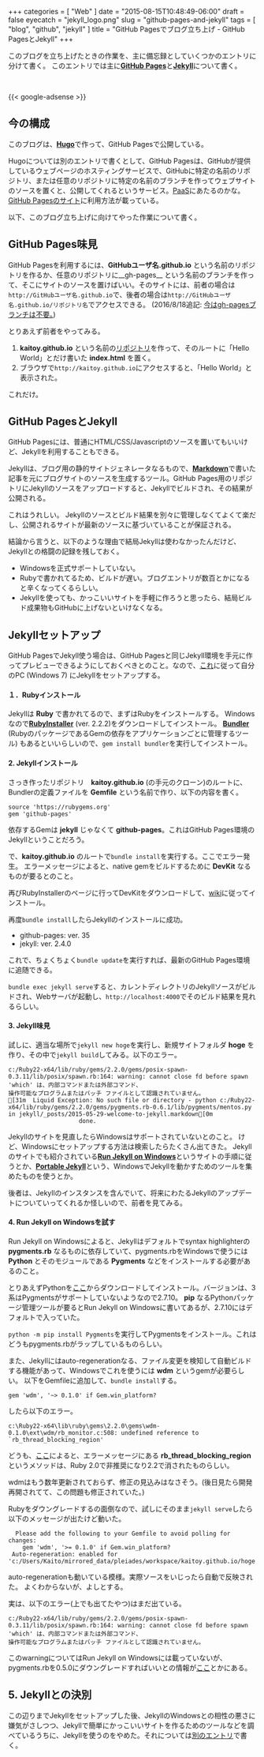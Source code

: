 +++
categories = [ "Web" ]
date = "2015-08-15T10:48:49-06:00"
draft = false
eyecatch = "jekyll_logo.png"
slug = "github-pages-and-jekyll"
tags = [ "blog", "github", "jekyll" ]
title = "GitHub Pagesでブログ立ち上げ - GitHub PagesとJekyll"
+++

このブログを立ち上げたときの作業を、主に備忘録としていくつかのエントリに分けて書く。
このエントリでは主に[__GitHub Pages__](https://pages.github.com/)と[__Jekyll__](http://jekyllrb.com/docs/home/)について書く。

<br>

{{< google-adsense >}}

## 今の構成
このブログは、[__Hugo__](https://gohugo.io/)で作って、GitHub Pagesで公開している。

Hugoについては別のエントリで書くとして、GitHub Pagesは、GitHubが提供しているウェブページのホスティングサービスで、GitHubに特定の名前のリポジトリ、または任意のリポジトリに特定の名前のブランチを作ってウェブサイトのソースを置くと、公開してくれるというサービス。[PaaS](https://ja.wikipedia.org/wiki/Platform_as_a_Service)にあたるのかな。
[GitHub Pagesのサイト](https://pages.github.com/)に利用方法が載っている。

以下、このブログ立ち上げに向けてやった作業について書く。

## GitHub Pages味見
GitHub Pagesを利用するには、__GitHubユーザ名.github.io__ という名前のリポジトリを作るか、任意のリポジトリに__gh-pages__ という名前のブランチを作って、そこにサイトのソースを置けばいい。そのサイトには、前者の場合は`http://GitHubユーザ名.github.io`で、後者の場合は`http://GitHubユーザ名.github.io/リポジトリ名`でアクセスできる。
(2016/8/18追記: [今はgh-pagesブランチは不要。](https://www.kaitoy.xyz/2016/08/18/simpler-github-pages-publishing/))

とりあえず前者をやってみる。

1. __kaitoy.github.io__ という名前の[リポジトリ](https://github.com/kaitoy/kaitoy.github.io)を作って、そのルートに「Hello World」とだけ書いた __index.html__ を置く。
2. ブラウザで`http://kaitoy.github.io`にアクセスすると、「Hello World」と表示された。

これだけ。

## GitHub PagesとJekyll
GitHub Pagesには、普通にHTML/CSS/Javascriptのソースを置いてもいいけど、Jekyllを利用することもできる。

Jekyllは、ブログ用の静的サイトジェネレータなるもので、[__Markdown__](https://ja.wikipedia.org/wiki/Markdown)で書いた記事を元にブログサイトのソースを生成するツール。GitHub Pages用のリポジトリにJekyllのソースをアップロードすると、Jekyllでビルドされ、その結果が公開される。

これはうれしい。  Jekyllのソースとビルド結果を別々に管理しなくてよくて楽だし、公開されるサイトが最新のソースに基づいていることが保証される。

結論から言うと、以下のような理由で結局Jekyllは使わなかったんだけど、Jekyllとの格闘の記録を残しておく。

* Windowsを正式サポートしていない。
* Rubyで書かれてるため、ビルドが遅い。ブログエントリが数百とかになると辛くなってくるらしい。
* Jekyllを使っても、かっこいいサイトを手軽に作ろうと思ったら、結局ビルド成果物もGitHubに上げないといけなくなる。

## Jekyllセットアップ
GitHub PagesでJekyll使う場合は、GitHub Pagesと同じJekyll環境を手元に作ってプレビューできるようにしておくべきとのこと。なので、[これ](https://help.github.com/articles/using-jekyll-with-pages/)に従って自分のPC (Windows 7) にJekyllをセットアップする。

#### １．Rubyインストール
Jekyllは __Ruby__ で書かれてるので、まずはRubyをインストールする。
Windowsなので[__RubyInstaller__](http://rubyinstaller.org/) (ver. 2.2.2)をダウンロードしてインストール。
[__Bundler__](http://bundler.io/) (RubyのパッケージであるGemの依存をアプリケーションごとに管理するツール) もあるといいらしいので、`gem install bundler`を実行してインストール。

#### 2.  Jekyllインストール
さっき作ったリポジトリ　__kaitoy.github.io__ (の手元のクローン)のルートに、Bundlerの定義ファイルを __Gemfile__ という名前で作り、以下の内容を書く。

```
source 'https://rubygems.org'
gem 'github-pages'
```

依存するGemは __jekyll__ じゃなくて __github-pages__。これはGitHub Pages環境のJekyllということだろう。

で、__kaitoy.github.io__ のルートで`bundle install`を実行する。ここでエラー発生。
エラーメッセージによると、native gemをビルドするために __DevKit__ なるものが要るとのこと。

再びRubyInstallerのページに行ってDevKitをダウンロードして、[wiki](http://github.com/oneclick/rubyinstaller/wiki/Development-Kit)に従ってインストール。

再度`bundle install`したらJekyllのインストールに成功。

* github-pages: ver. 35
* jekyll: ver. 2.4.0

これで、ちょくちょく`bundle update`を実行すれば、最新のGitHub Pages環境に追随できる。

`bundle exec jekyll serve`すると、カレントディレクトリのJekyllソースがビルドされ、Webサーバが起動し、`http://localhost:4000`でそのビルド結果を見れるらしい。

#### 3.  Jekyll味見
試しに、適当な場所で`jekyll new hoge`を実行し、新規サイトフォルダ __hoge__ を作り、その中で`jekyll build`してみる。以下のエラー。

```
c:/Ruby22-x64/lib/ruby/gems/2.2.0/gems/posix-spawn-0.3.11/lib/posix/spawn.rb:164: warning: cannot close fd before spawn
'which' は、内部コマンドまたは外部コマンド、
操作可能なプログラムまたはバッチ ファイルとして認識されていません。
[31m  Liquid Exception: No such file or directory - python c:/Ruby22-x64/lib/ruby/gems/2.2.0/gems/pygments.rb-0.6.1/lib/pygments/mentos.py in jekyll/_posts/2015-05-29-welcome-to-jekyll.markdown[0m
                    done.
```

Jekyllのサイトを見直したらWindowsはサポートされていないとのこと。
けど、Windowsにセットアップする方法は検索したらたくさん出てきた。
Jekyllのサイトでも紹介されている[__Run Jekyll on Windows__](http://jekyll-windows.juthilo.com/)というサイトの手順に従うとか、[__Portable Jekyll__](https://github.com/madhur/PortableJekyll)という、WindowsでJekyllを動かすためのツールを集めたものを使うとか。

後者は、Jekyllのインスタンスを含んでいて、将来にわたるJekyllのアップデートについていってくれるか怪しいので、前者を見てみる。

#### 4. Run Jekyll on Windowsを試す
Run Jekyll on Windowsによると、Jekyllはデフォルトでsyntax highlighterの __pygments.rb__ なるものに依存していて、pygments.rbをWindowsで使うには __Python__ とそのモジュールである __Pygments__ などをインストールする必要があるのこと。

とりあえずPythonを[ここ](https://www.python.org/downloads/windows/)からダウンロードしてインストール。バージョンは、3系はPygmentsがサポートしていないようなので2.7.10。
__pip__ なるPythonパッケージ管理ツールが要るとRun Jekyll on Windowsに書いてあるが、2.7.10にはデフォルトで入っていた。

`python -m pip install Pygments`を実行してPygmentsをインストール。これはどうもpygments.rbがラップしているものらしい。

また、Jekyllにはauto-regenerationなる、ファイル変更を検知して自動ビルドする機能があって、Windowsでこれを使うには __wdm__ というgemが必要らしい。
以下をGemfileに追加して、`bundle install`する。

```
gem 'wdm', '~> 0.1.0' if Gem.win_platform?
```

したら以下のエラー。

```
c:\Ruby22-x64\lib\ruby\gems\2.2.0\gems\wdm-0.1.0\ext\wdm/rb_monitor.c:508: undefined reference to `rb_thread_blocking_region'
```

どうも、[ここ](https://github.com/Maher4Ever/wdm/issues/18)によると、エラーメッセージにある __rb_thread_blocking_region__ というメソッドは、Ruby 2.0で非推奨になり2.2で消されたものらしい。

wdmはもう数年更新されておらず、修正の見込みはなさそう。(後日見たら開発再開されてて、この問題も修正されていた。)

Rubyをダウングレードするの面倒なので、試しにそのまま`jekyll serve`したら以下のメッセージが出たけど動いた。

```
  Please add the following to your Gemfile to avoid polling for changes:
    gem 'wdm', '>= 0.1.0' if Gem.win_platform?
 Auto-regeneration: enabled for 'c:/Users/Kaito/mirrored_data/pleiades/workspace/kaitoy.github.io/hoge'
```

auto-regenerationも動いている模様。実際ソースをいじったら自動で反映された。
よくわからないが、よしとする。

実は、以下のエラー(上でも出てたやつ)はまだ出ている。

```
c:/Ruby22-x64/lib/ruby/gems/2.2.0/gems/posix-spawn-0.3.11/lib/posix/spawn.rb:164: warning: cannot close fd before spawn
'which' は、内部コマンドまたは外部コマンド、
操作可能なプログラムまたはバッチ ファイルとして認識されていません。
```

このwarningについてはRun Jekyll on Windowsには載っていないが、pygments.rbを0.5.0にダウングレードすればいいとの情報が[ここ](https://github.com/jekyll/jekyll/issues/2052)とかにある。

## 5. Jekyllとの決別
この辺りまでJekyllをセットアップした後、JekyllのWindowsとの相性の悪さに嫌気がさしつつ、Jekyllで簡単にかっこいいサイトを作るためのツールなどを調べているうちに、Jekyllを使うのをやめた。それについては[別のエントリ](https://www.kaitoy.xyz/2015/08/25/tools-for-jekyll/)で書く。
